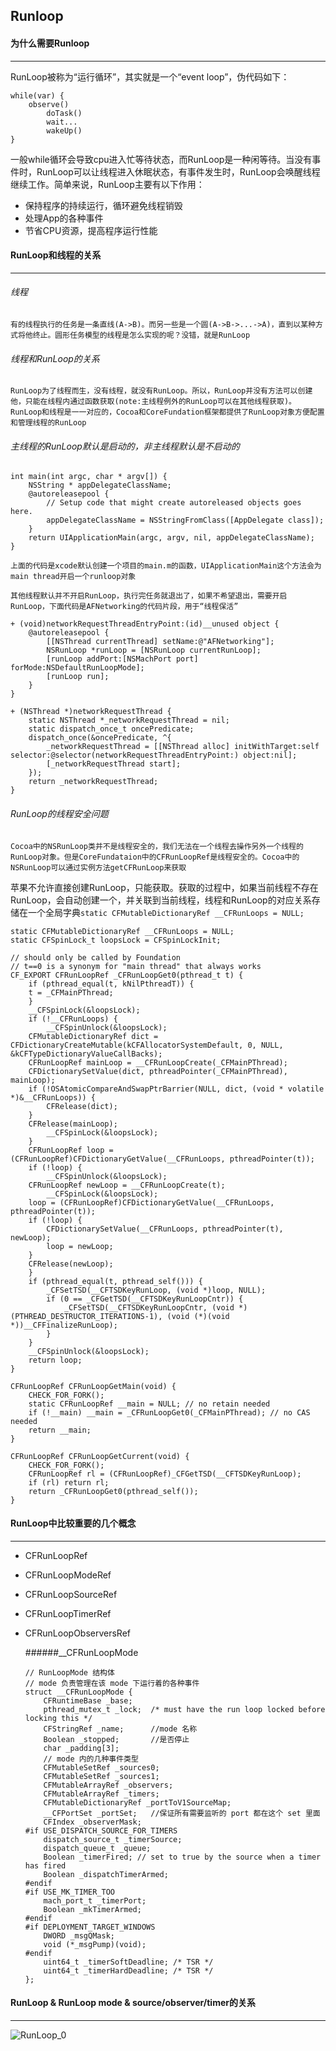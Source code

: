 ## Runloop



#### 为什么需要Runloop

-----

RunLoop被称为“运行循环”，其实就是一个“event loop”，伪代码如下：

```
while(var) {
    observe()
		doTask()
		wait...
		wakeUp()
}
```

一般while循环会导致cpu进入忙等待状态，而RunLoop是一种闲等待。当没有事件时，RunLoop可以让线程进入休眠状态，有事件发生时，RunLoop会唤醒线程继续工作。简单来说，RunLoop主要有以下作用：

- 保持程序的持续运行，循环避免线程销毁
- 处理App的各种事件
- 节省CPU资源，提高程序运行性能



#### RunLoop和线程的关系

------

###### 线程

```
有的线程执行的任务是一条直线(A->B)。而另一些是一个圆(A->B->...->A)，直到以某种方式将他终止。圆形任务模型的线程是怎么实现的呢？没错，就是RunLoop
```

###### 线程和RunLoop的关系

```
RunLoop为了线程而生，没有线程，就没有RunLoop。所以，RunLoop并没有方法可以创建他，只能在线程内通过函数获取(note:主线程例外的RunLoop可以在其他线程获取)。
RunLoop和线程是一一对应的，Cocoa和CoreFundation框架都提供了RunLoop对象方便配置和管理线程的RunLoop
```

###### 主线程的RunLoop默认是启动的，非主线程默认是不启动的

```
int main(int argc, char * argv[]) {
    NSString * appDelegateClassName;
    @autoreleasepool {
        // Setup code that might create autoreleased objects goes here.
        appDelegateClassName = NSStringFromClass([AppDelegate class]);
    }
    return UIApplicationMain(argc, argv, nil, appDelegateClassName);
}

上面的代码是xcode默认创建一个项目的main.m的函数，UIApplicationMain这个方法会为main thread开启一个runloop对象

其他线程默认并不开启RunLoop，执行完任务就退出了，如果不希望退出，需要开启RunLoop，下面代码是AFNetworking的代码片段，用于“线程保活”

+ (void)networkRequestThreadEntryPoint:(id)__unused object {
    @autoreleasepool {
        [[NSThread currentThread] setName:@"AFNetworking"];
        NSRunLoop *runLoop = [NSRunLoop currentRunLoop];
        [runLoop addPort:[NSMachPort port] forMode:NSDefaultRunLoopMode];
        [runLoop run];
    }
}
 
+ (NSThread *)networkRequestThread {
    static NSThread *_networkRequestThread = nil;
    static dispatch_once_t oncePredicate;
    dispatch_once(&oncePredicate, ^{
        _networkRequestThread = [[NSThread alloc] initWithTarget:self selector:@selector(networkRequestThreadEntryPoint:) object:nil];
        [_networkRequestThread start];
    });
    return _networkRequestThread;
}
```

###### RunLoop的线程安全问题

```
Cocoa中的NSRunLoop类并不是线程安全的，我们无法在一个线程去操作另外一个线程的RunLoop对象。但是CoreFundataion中的CFRunLoopRef是线程安全的。Cocoa中的NSRunLoop可以通过实例方法getCFRunLoop来获取
```

苹果不允许直接创建RunLoop，只能获取。获取的过程中，如果当前线程不存在RunLoop，会自动创建一个，并关联到当前线程，线程和RunLoop的对应关系存储在一个全局字典`static CFMutableDictionaryRef __CFRunLoops = NULL;`

```
static CFMutableDictionaryRef __CFRunLoops = NULL;
static CFSpinLock_t loopsLock = CFSpinLockInit;

// should only be called by Foundation
// t==0 is a synonym for "main thread" that always works
CF_EXPORT CFRunLoopRef _CFRunLoopGet0(pthread_t t) {
    if (pthread_equal(t, kNilPthreadT)) {
	t = _CFMainPThread;
    }
    __CFSpinLock(&loopsLock);
    if (!__CFRunLoops) {
        __CFSpinUnlock(&loopsLock);
	CFMutableDictionaryRef dict = CFDictionaryCreateMutable(kCFAllocatorSystemDefault, 0, NULL, &kCFTypeDictionaryValueCallBacks);
	CFRunLoopRef mainLoop = __CFRunLoopCreate(_CFMainPThread);
	CFDictionarySetValue(dict, pthreadPointer(_CFMainPThread), mainLoop);
	if (!OSAtomicCompareAndSwapPtrBarrier(NULL, dict, (void * volatile *)&__CFRunLoops)) {
	    CFRelease(dict);
	}
	CFRelease(mainLoop);
        __CFSpinLock(&loopsLock);
    }
    CFRunLoopRef loop = (CFRunLoopRef)CFDictionaryGetValue(__CFRunLoops, pthreadPointer(t));
    if (!loop) {
        __CFSpinUnlock(&loopsLock);
	CFRunLoopRef newLoop = __CFRunLoopCreate(t);
        __CFSpinLock(&loopsLock);
	loop = (CFRunLoopRef)CFDictionaryGetValue(__CFRunLoops, pthreadPointer(t));
	if (!loop) {
	    CFDictionarySetValue(__CFRunLoops, pthreadPointer(t), newLoop);
	    loop = newLoop;
	}
	CFRelease(newLoop);
    }
    if (pthread_equal(t, pthread_self())) {
        _CFSetTSD(__CFTSDKeyRunLoop, (void *)loop, NULL);
        if (0 == _CFGetTSD(__CFTSDKeyRunLoopCntr)) {
            _CFSetTSD(__CFTSDKeyRunLoopCntr, (void *)(PTHREAD_DESTRUCTOR_ITERATIONS-1), (void (*)(void *))__CFFinalizeRunLoop);
        }
    }
    __CFSpinUnlock(&loopsLock);
    return loop;
}

CFRunLoopRef CFRunLoopGetMain(void) {
    CHECK_FOR_FORK();
    static CFRunLoopRef __main = NULL; // no retain needed
    if (!__main) __main = _CFRunLoopGet0(_CFMainPThread); // no CAS needed
    return __main;
}

CFRunLoopRef CFRunLoopGetCurrent(void) {
    CHECK_FOR_FORK();
    CFRunLoopRef rl = (CFRunLoopRef)_CFGetTSD(__CFTSDKeyRunLoop);
    if (rl) return rl;
    return _CFRunLoopGet0(pthread_self());
}

```



#### RunLoop中比较重要的几个概念

------

- CFRunLoopRef

- CFRunLoopModeRef

- CFRunLoopSourceRef

- CFRunLoopTimerRef

- CFRunLoopObserversRef

  ######__CFRunLoopMode

  ```
  // RunLoopMode 结构体
  // mode 负责管理在该 mode 下运行着的各种事件
  struct __CFRunLoopMode {
      CFRuntimeBase _base;
      pthread_mutex_t _lock;  /* must have the run loop locked before locking this */
      CFStringRef _name;      //mode 名称
      Boolean _stopped;       //是否停止
      char _padding[3];
      // mode 内的几种事件类型
      CFMutableSetRef _sources0;
      CFMutableSetRef _sources1;
      CFMutableArrayRef _observers;
      CFMutableArrayRef _timers;
      CFMutableDictionaryRef _portToV1SourceMap;
      __CFPortSet _portSet;   //保证所有需要监听的 port 都在这个 set 里面
      CFIndex _observerMask;
  #if USE_DISPATCH_SOURCE_FOR_TIMERS
      dispatch_source_t _timerSource;
      dispatch_queue_t _queue;
      Boolean _timerFired; // set to true by the source when a timer has fired
      Boolean _dispatchTimerArmed;
  #endif
  #if USE_MK_TIMER_TOO
      mach_port_t _timerPort;
      Boolean _mkTimerArmed;
  #endif
  #if DEPLOYMENT_TARGET_WINDOWS
      DWORD _msgQMask;
      void (*_msgPump)(void);
  #endif
      uint64_t _timerSoftDeadline; /* TSR */
      uint64_t _timerHardDeadline; /* TSR */
  };
  ```

  





#### RunLoop & RunLoop mode & source/observer/timer的关系

------

![RunLoop_0](https://blog.ibireme.com/wp-content/uploads/2015/05/RunLoop_0.png)



